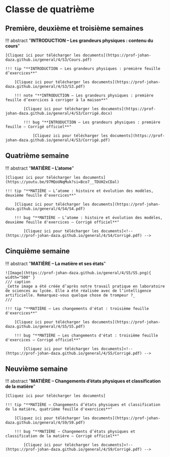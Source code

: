 # Classe de quatrième

## Première, deuxième et troisième semaines

!!! abstract "**INTRODUCTION – Les grandeurs physiques : contenu du cours**"

    [Cliquez ici pour télécharger les documents](https://prof-johan-daza.github.io/general/4/S3/Cours.pdf)
    
    !!! tip "**INTRODUCTION – Les grandeurs physiques : première feuille d’exercices**"

        [Cliquez ici pour télécharger les documents](https://prof-johan-daza.github.io/general/4/S3/S3.pdf)

        !!! note "**INTRODUCTION – Les grandeurs physiques : première feuille d’exercices à corriger à la maison**"

            [Cliquez ici pour télécharger les documents](https://prof-johan-daza.github.io/general/4/S3/Corrigé.docx)

            !!! bug "**INTRODUCTION – Les grandeurs physiques : première feuille – Corrigé officiel**"

                [Cliquez ici pour télécharger les documents](https://prof-johan-daza.github.io/general/4/S3/Corrigé.pdf)

##  Quatrième semaine

!!! abstract "**MATIÈRE – L’atome**"

    [Cliquez ici pour télécharger les documents](https://youtu.be/97MQoUNqMuk?si=Bco7__TDUH2xCDal)

    !!! tip "**MATIÈRE – L’atome : histoire et évolution des modèles, deuxième feuille d'exercices**"

        [Cliquez ici pour télécharger les documents](https://prof-johan-daza.github.io/general/4/S4/S4.pdf)
            
        !!! bug "**MATIÈRE – L’atome : histoire et évolution des modèles, deuxième feuille d'exercices – Corrigé officiel**"
                            
            [Cliquez ici pour télécharger les documents]<!-- (https://prof-johan-daza.github.io/general/4/S4/Corrigé.pdf) -->

## Cinquième semaine

!!! abstract "**MATIÈRE – La matière et ses états**"

    ![Image](https://prof-johan-daza.github.io/general/4/S5/S5.png){ width="500" }
    /// caption 
    _Cette image a été créée d’après notre travail pratique en laboratoire de sciences au lycée. Elle a été réalisée avec de l’intelligence artificielle. Remarquez-vous quelque chose de trompeur ?_
    ///

    !!! tip "**MATIÈRE – Les changements d'état : troisième feuille d'exercices**"

        [Cliquez ici pour télécharger les documents](https://prof-johan-daza.github.io/general/4/S5/S5.pdf)
            
        !!! bug "**MATIÈRE – Les changements d'état : troisième feuille d'exercices – Corrigé officiel**"
                            
            [Cliquez ici pour télécharger les documents]<!-- (https://prof-johan-daza.github.io/general/4/S5/Corrigé.pdf) -->



##  Neuvième semaine

!!! abstract "**MATIÈRE – Changements d’états physiques et classification de la matière**"

    [Cliquez ici pour télécharger les documents]

    !!! tip "**MATIÈRE – Changements d’états physiques et classification de la matière, quatrième feuille d'exercices**"

        [Cliquez ici pour télécharger les documents](https://prof-johan-daza.github.io/general/4/S9/S9.pdf)
            
        !!! bug "**MATIÈRE – Changements d’états physiques et classification de la matière – Corrigé officiel**"
                            
            [Cliquez ici pour télécharger les documents]<!-- (https://prof-johan-daza.github.io/general/4/S9/Corrigé.pdf) -->